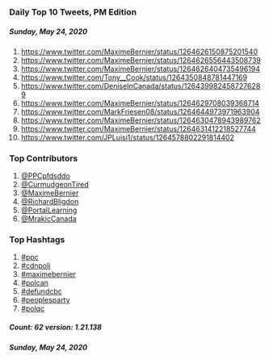 ### Daily Top 10 Tweets, PM Edition
##### Sunday, May 24, 2020
 1) https://www.twitter.com/MaximeBernier/status/1264626150875201540
 2) https://www.twitter.com/MaximeBernier/status/1264626556443508739
 3) https://www.twitter.com/MaximeBernier/status/1264626404735496194
 4) https://www.twitter.com/Tony__Cook/status/1264350848781447169
 5) https://www.twitter.com/DeniseInCanada/status/1264399824587276289
 6) https://www.twitter.com/MaximeBernier/status/1264629708039368714
 7) https://www.twitter.com/MarkFriesen08/status/1264644973971963904
 8) https://www.twitter.com/MaximeBernier/status/1264630478943989762
 9) https://www.twitter.com/MaximeBernier/status/1264631412218527744
10) https://www.twitter.com/JPLuisi1/status/1264578802291814402

### Top Contributors
  1) [@PPCpfdsddo](https://www.twitter.com/PPCpfdsddo)
  2) [@CurmudgeonTired](https://www.twitter.com/CurmudgeonTired)
  3) [@MaximeBernier](https://www.twitter.com/MaximeBernier)
  4) [@RichardBligdon](https://www.twitter.com/RichardBligdon)
  5) [@PortalLearning](https://www.twitter.com/PortalLearning)
  6) [@MrakicCanada](https://www.twitter.com/MrakicCanada)


### Top Hashtags

  1) [#ppc](https://www.twitter.com/hashtag/ppc)
  2) [#cdnpoli](https://www.twitter.com/hashtag/cdnpoli)
  3) [#maximebernier](https://www.twitter.com/hashtag/maximebernier)
  4) [#polcan](https://www.twitter.com/hashtag/polcan)
  5) [#defundcbc](https://www.twitter.com/hashtag/defundcbc)
  6) [#peoplesparty](https://www.twitter.com/hashtag/peoplesparty)
  7) [#polqc](https://www.twitter.com/hashtag/polqc)

##### Count: 62	version: 1.21.138
##### Sunday, May 24, 2020

